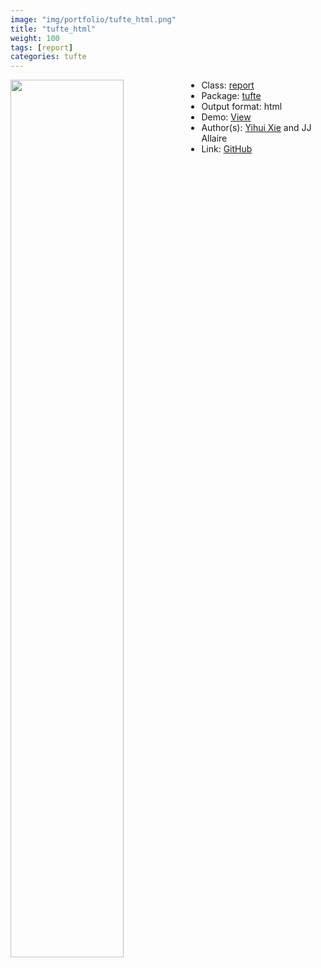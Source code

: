 ```yaml
---
image: "img/portfolio/tufte_html.png"
title: "tufte_html"
weight: 100
tags: [report]
categories: tufte
---
```




<!--more-->

<p><a href="../../img/portfolio/tufte_html.png"><img class = "jf-image-shadow" src="../../img/portfolio/tufte_html.png", width="60%"  align="left"></a></p>



- Class: [report](../../tags/report)
- Package: [tufte](tufte)
- Output format: html
- Demo: [View](https://rstudio.github.io/tufte/)
- Author(s): [Yihui Xie](https://yihui.org/) and JJ Allaire
- Link: [GitHub](https://github.com/rstudio/tufte)


